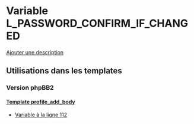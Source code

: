 # Variable L_PASSWORD_CONFIRM_IF_CHANGED
[Ajouter une description](https://fa-tvars.appspot.com/var/L_PASSWORD_CONFIRM_IF_CHANGED)

## Utilisations dans les templates

### Version phpBB2

#### [Template profile_add_body](subsilver/profile_add_body.md)
* [Variable &agrave; la ligne 112](../subsilver/profile_add_body.tpl#L112)